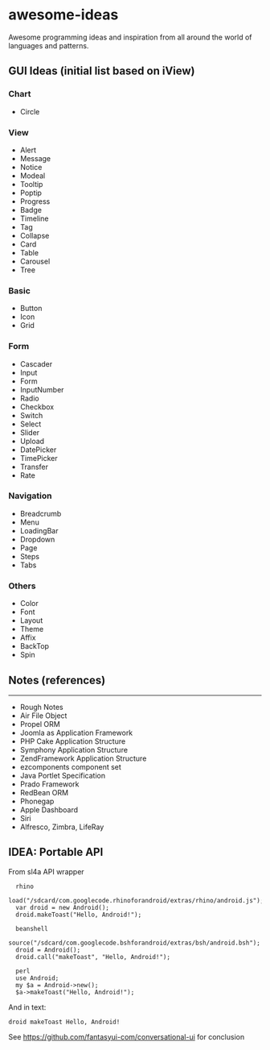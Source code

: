 # awesome-ideas
Awesome programming ideas and inspiration from all around the world of languages and patterns.

## GUI Ideas (initial list based on iView)

### Chart
- Circle

### View
- Alert
- Message
- Notice
- Modeal
- Tooltip
- Poptip
- Progress
- Badge
- Timeline
- Tag
- Collapse
- Card
- Table
- Carousel
- Tree


### Basic
- Button
- Icon
- Grid

### Form
- Cascader
- Input
- Form
- InputNumber
- Radio
- Checkbox
- Switch
- Select
- Slider
- Upload
- DatePicker
- TimePicker
- Transfer
- Rate

### Navigation
- Breadcrumb
- Menu
- LoadingBar
- Dropdown
- Page
- Steps
- Tabs


### Others
- Color
- Font
- Layout
- Theme
- Affix
- BackTop
- Spin

## Notes (references)
----
- Rough Notes
- Air File Object
- Propel ORM
- Joomla as Application Framework
- PHP Cake Application Structure
- Symphony Application Structure
- ZendFramework Application Structure
- ezcomponents component set
- Java Portlet Specification
- Prado Framework
- RedBean ORM
- Phonegap
- Apple Dashboard
- Siri
- Alfresco, Zimbra, LifeRay

## IDEA: Portable API

From sl4a API wrapper

```
  rhino
  load("/sdcard/com.googlecode.rhinoforandroid/extras/rhino/android.js");
  var droid = new Android();
  droid.makeToast("Hello, Android!");

  beanshell
  source("/sdcard/com.googlecode.bshforandroid/extras/bsh/android.bsh");
  droid = Android();
  droid.call("makeToast", "Hello, Android!");

  perl
  use Android;
  my $a = Android->new();
  $a->makeToast("Hello, Android!");
```

And in text:

```
droid makeToast Hello, Android!

```

See https://github.com/fantasyui-com/conversational-ui for conclusion

